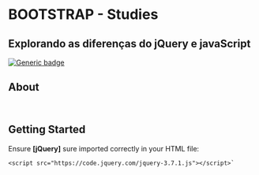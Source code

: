 # BOOTSTRAP - Studies

## Explorando as diferenças do jQuery e javaScript
[![Generic badge](https://img.shields.io/badge/STATUS-IN_PROGRESS-yellow.svg)](https://shields.io/)

## About 
```

```
```

```
## Getting Started

Ensure **[jQuery]** sure  imported correctly in your HTML file:
```
<script src="https://code.jquery.com/jquery-3.7.1.js"></script>`
```